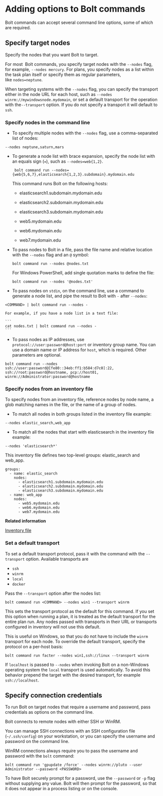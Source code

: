 # Adding options to Bolt commands

Bolt commands can accept several command line options, some of which are required.

## Specify target nodes

Specify the nodes that you want Bolt to target.

For most  Bolt commands, you specify target nodes with the `--nodes` flag, for example, `--nodes mercury`. For plans, you specify nodes as a list within the task plan itself or specify them as regular parameters, like `nodes=neptune`.

When targeting systems with the `--nodes` flag, you can specify the transport either in the node URL for each host, such as `--nodes winrm://mywindowsnode.mydomain`, or set a default transport for the operation with the`--transport` option. If you do not specify a transport it will default to `ssh`.

### Specify nodes in the command line

-   To specify multiple nodes with the `--nodes` flag, use a comma-separated list of nodes:

```
--nodes neptune,saturn,mars
```

-   To generate a node list with brace expansion, specify the node list with an equals sign \(`=`\), such as `--nodes=web{1,2}`.

    ```
     bolt command run --nodes={web{5,6,7},elasticsearch{1,2,3}.subdomain}.mydomain.edu  
    ```

    This command runs Bolt on the following hosts:

    -   elasticsearch1.subdomain.mydomain.edu

    -   elasticsearch2.subdomain.mydomain.edu

    -   elasticsearch3.subdomain.mydomain.edu

    -   web5.mydomain.edu

    -   web6.mydomain.edu

    -   web7.mydomain.edu

-   To pass nodes to Bolt in a file, pass the file name and relative location with the `--nodes` flag and an `@` symbol:

    ```
    bolt command run --nodes @nodes.txt
    ```

    For Windows PowerShell, add single quotation marks to define the file:

    ```
    bolt command run --nodes '@nodes.txt'
    ```

-   To pass nodes on `stdin`, on the command line, use a command to generate a node list, and pipe the result to Bolt with `-` after `--nodes`:

```
<COMMAND> | bolt command run --nodes -
```

    For example, if you have a node list in a text file:

    ```
    cat nodes.txt | bolt command run --nodes -
    ```

-   To pass nodes as IP addresses, use `protocol://user:password@host:port` or inventory group name. You can use a domain name or IP address for `host`, which is required. Other parameters are optional.

```
bolt command run --nodes ssh://user:password@[fe80::34eb:ff1:b584:d7c0]:22,
ssh://root:password@hostname, pcp://host01, winrm://Administrator:password@hostname
```


### Specify nodes from an inventory file

To specify nodes from an inventory file, reference nodes by node name, a glob matching names in the file, or the name of a group of nodes.

-   To match all nodes in both groups listed in the inventory file example:

```
--nodes elastic_search,web_app
```

-   To match all the nodes that start with elasticsearch in the inventory file example:

```
--nodes 'elasticsearch*' 
```


This inventory file defines two top-level groups: elastic\_search and web\_app.

```
groups:
  - name: elastic_search
    nodes:
      - elasticsearch1.subdomain.mydomain.edu
      - elasticsearch2.subdomain.mydomain.edu
      - elasticsearch3.subdomain.mydomain.edu
  - name: web_app
    nodes:
      - web5.mydomain.edu
      - web6.mydomain.edu
      - web7.mydomain.edu
```

**Related information**  


[Inventory file](inventory_file.md)

### Set a default transport

To set a default transport protocol, pass it with the command with the `--transport` option. Available transports are
- `ssh`
- `winrm`
- `local`
- `docker`

Pass the `--transport` option after the nodes list:

```
bolt command run <COMMAND> --nodes win1 --transport winrm
```

This sets the transport protocol as the default for this command. If you set this option when running a plan, it is treated as the default transport for the entire plan run. Any nodes passed with transports in their URL or transports configured in inventory will not use this default.

This is useful on Windows, so that you do not have to include the `winrm` transport for each node. To override the default transport, specify the protocol on a per-host basis:

```
bolt command run facter --nodes win1,ssh://linux --transport winrm
```

If `localhost` is passed to `--nodes` when invoking Bolt on a non-Windows operating system the `local` transport is used automatically. To avoid this behavior prepend the target with the desired transport, for example `ssh://localhost`.

## Specify connection credentials

To run Bolt on target nodes that require a username and password, pass credentials as options on the command line.

Bolt connects to remote nodes with either SSH or WinRM.

You can manage SSH connections with an SSH configuration file \(`~/.ssh/config`\) on your workstation, or you can specify the username and password on the command line.

WinRM connections always require you to pass the username and password with the `bolt` command:

```
bolt command run 'gpupdate /force' --nodes winrm://pluto --user Administrator --password <PASSWORD>
```

To have Bolt securely prompt for a password, use the `--password` or `-p` flag without supplying any value. Bolt will then prompt for the password, so that it does not appear in a process listing or on the console. 

